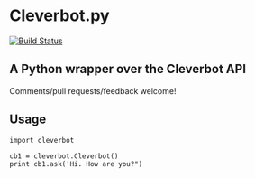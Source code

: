 Cleverbot.py
============

[![Build Status](https://travis-ci.org/folz/cleverbot.py.svg?branch=master)](https://travis-ci.org/folz/cleverbot.py)

A Python wrapper over the Cleverbot API
---------------------------------------

Comments/pull requests/feedback welcome!

Usage
-----

```
import cleverbot

cb1 = cleverbot.Cleverbot()
print cb1.ask('Hi. How are you?")
```
